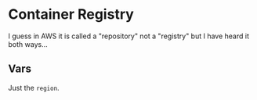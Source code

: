 # Container Registry

I guess in AWS it is called a "repository" not a "registry" but I have heard it both ways...

## Vars

Just the `region`.
